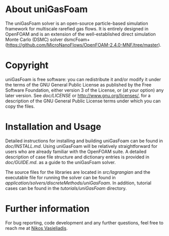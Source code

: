 # About uniGasFoam
The uniGasFoam solver is an open-source particle-based simulation framework for multiscale rarefied gas flows. It is entirely designed in OpenFOAM and is an extension of the well-established direct simulation Monte Carlo (DSMC) solver dsmcFoam+ (https://github.com/MicroNanoFlows/OpenFOAM-2.4.0-MNF/tree/master).

# Copyright
uniGasFoam is free software: you can redistribute it and/or modify it under the terms of the GNU General Public License as published by the Free Software Foundation, either version 3 of the License, or (at your option) any later version. See *doc/LICENSE* or http://www.gnu.org/licenses/, for a description of the GNU General Public License terms under which you can copy the files.

# Installation and Usage
Detailed instructions for installing and building uniGasFoam can be found in *doc/INSTALL.md*. Using uniGasFoam will be relatively straightforward for users who are already familiar with the OpenFOAM suite. A detailed description of case file structure and dictionary entries is provided in *doc/GUIDE.md*. as a guide to the uniGasFoam solver. 

The source files for the libraries are located in *src/lagrangian* and the executable file for running the solver can be found in *application/solvers/discreteMethods/uniGasFoam*. In addition, tutorial cases can be found in the *tutorials/uniGasFoam* directory.

# Further information
For bug reporting, code development and any further questions, feel free to reach me at [Nikos Vasieliadis](mailto:nikovasi93@gmail.com).

